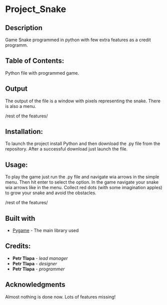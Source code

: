 # Project_Snake
 
 ## Description
 Game Snake programmed in python with few extra features as a credit programm.
 ## Table of Contents:
 Python file with programmed game.
 ## Output
 The output of the file is a window with pixels representing the snake. 
 There is also a menu.
 
 /rest of the features/
 ## Installation:
 To launch the project install Python and then download the .py file from the repository. 
 After a successful download just launch the file.
 ## Usage:
 To play the game just run the .py file and navigate wia arrows in the simple menu. 
 Then hit enter to select the option. 
 In the game navigate your snake wia arrows like in the menu. 
 Collect red dots (with some imagination apples) to grow your snake and avoid the obstacles.
 
 /rest of the features/
 ## Built with
 * [Pygame](https://www.pygame.org/) - The main library used
 ## Credits:
 * **Petr Tlapa** - *lead manager*
 * **Petr Tlapa** - *designer*
 * **Petr Tlapa** - *programmer*
 ## Acknowledgments
 Almost nothing is done now.
 Lots of features missing!
 
